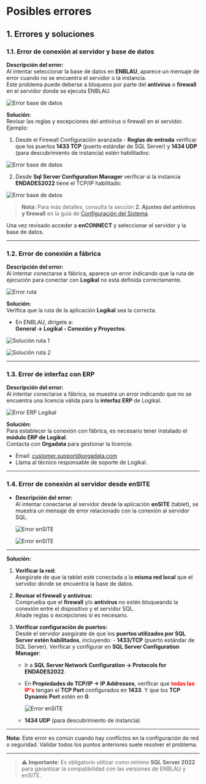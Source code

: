 # Posibles errores

## 1. Errores y soluciones

### 1.1. Error de conexión al servidor y base de datos

**Descripción del error:**  
  Al intentar seleccionar la base de datos en **ENBLAU**, aparece un mensaje de error cuando no se encuentra el servidor o la instancia.  
  Este problema puede deberse a bloqueos por parte del **antivirus** o **firewall** en el servidor donde se ejecuta ENBLAU.

  ![Error base de datos](images/Erros/error_bdd.jpg)

**Solución:**  
  Revisar las reglas y excepciones del antivirus o firewall en el servidor. Ejemplo:

  1. Desde el Firewall Configuración avanzada - **Reglas de entrada** verificar que los puertos **1433 TCP** (puerto estándar de SQL Server) y **1434 UDP** (para descubrimiento de instancia) estén habilitados:

  ![Error base de datos](images/Erros/error_bdd2.jpg)

  2. Desde **Sql Server Configuration Manager** verificar si la instancia **ENDADES2022** tiene el TCP/IP habilitado:

  ![Error base de datos](images/Erros/error_bdd3.jpg)

    
  > **Nota:** Para más detalles, consulta la sección **2. Ajustes del antivirus y firewall** en la guía de [Configuración del Sistema](Configuracion_Sistema.md).

  Una vez revisado acceder a **enCONNECT** y seleccionar el servidor y la base de datos.

---

### 1.2. Error de conexión a fábrica

**Descripción del error:**  
  Al intentar conectarse a fábrica, aparece un error indicando que la ruta de ejecución para conectar con **Logikal** no está definida correctamente.

  ![Error ruta](images/Erros/error_path.jpg)

**Solución:**  
  Verifica que la ruta de la aplicación **Logikal** sea la correcta.
    
  - En ENBLAU, dirígete a:  
    **General → Logikal - Conexión y Proyectos**.

  ![Solución ruta 1](images/Erros/solucion_path2.jpg)

  ![Solución ruta 2](images/Erros/solucion_path.jpg)

---

### 1.3. Error de interfaz con ERP

**Descripción del error:**  
  Al intentar conectarse a fábrica, se muestra un error indicando que no se encuentra una licencia válida para la **interfaz ERP** de Logikal.

  ![Error ERP Logikal](images/Erros/error_ERP.jpg)

**Solución:**  
  Para establecer la conexión con fábrica, es necesario tener instalado el **módulo ERP de Logikal**.  
  Contacta con **Orgadata** para gestionar la licencia:

  - Email: [customer.support@orgadata.com](mailto:customer.support@orgadata.com)  
  - Llama al técnico responsable de soporte de Logikal.

---

### 1.4. Error de conexión al servidor desde enSITE

- **Descripción del error:**  
  Al intentar conectarse al servidor desde la aplicación **enSITE** (tablet), se muestra un mensaje de error relacionado con la conexión al servidor SQL.

  ![Error enSITE](images/Erros/error_ensite.jpg)

  ![Error enSITE](images/Erros/error_ensite2.jpg)

---

**Solución:**

  1. **Verificar la red:**  
    Asegúrate de que la tablet esté conectada a la **misma red local** que el servidor donde se encuentra la base de datos.

  2. **Revisar el firewall y antivirus:**  
    Comprueba que el **firewall** y/o **antivirus** no estén bloqueando la conexión entre el dispositivo y el servidor SQL.  
    Añade reglas o excepciones si es necesario.

  3. **Verificar configuración de puertos:**  
    Desde el servidor asegúrate de que los **puertos utilizados por SQL Server estén habilitados**, incluyendo:
    - **1433/TCP** (puerto estándar de SQL Server). Verificar y configurar en **SQL Server Configuration Manager**:  
        - Ir a **SQL Server Network Configuration → Protocols for ENDADES2022**.  
        - En **Propiedades de TCP/IP → IP Addresses**, verificar que <span style="color:red">**todas las IP's**</span> tengan el **TCP Port** configurados en **1433**. Y que los **TCP Dynamic Port** estén en **0**.


          ![Error enSITE](images/Erros/error_ensite3.jpg)


      - **1434 UDP** (para descubrimiento de instancia)
      <!-- - Otros puertos personalizados que pueden estar siendo utilizados por enSITE, por ejemplo: **TCP-57073** -->

---

**Nota:** Este error es común cuando hay conflictos en la configuración de red o seguridad. Validar todos los puntos anteriores suele resolver el problema.

---

> ⚠️ **Importante**: Es obligatorio utilizar como mínimo **SQL Server 2022** para garantizar la compatibilidad con las versiones de ENBLAU y enSITE.
